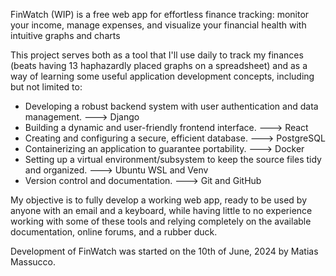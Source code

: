 FinWatch (WIP) is a free web app for effortless finance tracking: monitor your income, manage expenses, and visualize your financial health with intuitive graphs and charts

This project serves both as a tool that I'll use daily to track my finances (beats having 13 haphazardly placed graphs on a spreadsheet) and as a way of learning some useful application development concepts, including but not limited to:

  - Developing a robust backend system with user authentication and data management.         ---> Django
  - Building a dynamic and user-friendly frontend interface.                                 ---> React
  - Creating and configuring a secure, efficient database.                                   ---> PostgreSQL
  - Containerizing an application to guarantee portability.                                  ---> Docker
  - Setting up a virtual environment/subsystem to keep the source files tidy and organized.  ---> Ubuntu WSL and Venv
  - Version control and documentation.                                                       ---> Git and GitHub

My objective is to fully develop a working web app, ready to be used by anyone with an email and a keyboard, while having little to no experience working with some of these tools and relying completely on the available documentation, online forums, and a rubber duck. 

Development of FinWatch was started on the 10th of June, 2024 by Matias Massucco.
